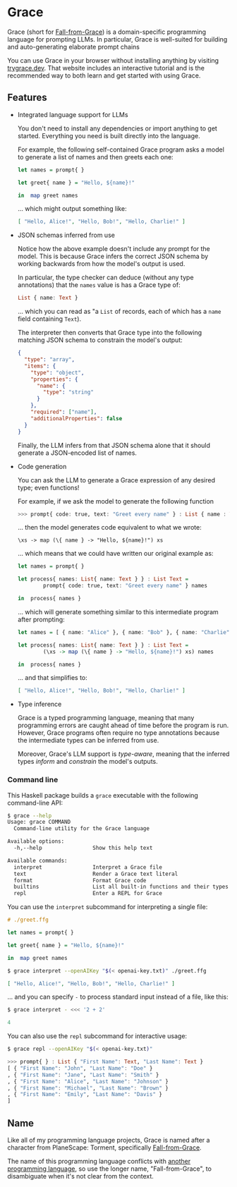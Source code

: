 # Grace

Grace (short for [Fall-from-Grace](#name)) is a domain-specific programming
language for prompting LLMs.  In particular, Grace is well-suited for building
and auto-generating elaborate prompt chains

You can use Grace in your browser without installing anything by visiting
[trygrace.dev](https://trygrace.dev/).  That website includes an interactive
tutorial and is the recommended way to both learn and get started with using
Grace.

## Features

- Integrated language support for LLMs

  You don't need to install any dependencies or import anything to get started.
  Everything you need is built directly into the language.

  For example, the following self-contained Grace program asks a model to
  generate a list of names and then greets each one:

  ```haskell
  let names = prompt{ }

  let greet{ name } = "Hello, ${name}!"

  in  map greet names
  ```

  … which might output something like:

  ```json
  [ "Hello, Alice!", "Hello, Bob!", "Hello, Charlie!" ]
  ```

- JSON schemas inferred from use

  Notice how the above example doesn't include any prompt for the model.  This
  is because Grace infers the correct JSON schema by working backwards from how
  the model's output is used.

  In particular, the type checker can deduce (without any type annotations)
  that the `names` value is has a Grace type of:

  ```haskell
  List { name: Text }
  ```

  … which you can read as "a `List` of records, each of which has a `name` field
  containing `Text`).

  The interpreter then converts that Grace type into the following matching JSON
  schema to constrain the model's output:

  ```json
  {
    "type": "array",
    "items": {
      "type": "object",
      "properties": {
        "name": {
          "type": "string"
        }
      },
      "required": ["name"],
      "additionalProperties": false
    }
  }
  ```

  Finally, the LLM infers from that JSON schema alone that it should generate a
  JSON-encoded list of names.

- Code generation

  You can ask the LLM to generate a Grace expression of any desired type; even
  functions!

  For example, if we ask the model to generate the following function

  ```haskell
  >>> prompt{ code: true, text: "Greet every name" } : List { name : Text } -> List Text
  ```

  … then the model generates code equivalent to what we wrote:

  ```
  \xs -> map (\{ name } -> "Hello, ${name}!") xs
  ```

  … which means that we could have written our original example as:

  ```haskell
  let names = prompt{ }

  let process{ names: List{ name: Text } } : List Text =
          prompt{ code: true, text: "Greet every name" } names

  in  process{ names }
  ```

  … which will generate something similar to this intermediate program after
  prompting:

  ```haskell
  let names = [ { name: "Alice" }, { name: "Bob" }, { name: "Charlie" } ]

  let process{ names: List{ name: Text } } : List Text =
          (\xs -> map (\{ name } -> "Hello, ${name}!") xs) names

  in  process{ names }
  ```

  … and that simplifies to:

  ```json
  [ "Hello, Alice!", "Hello, Bob!", "Hello, Charlie!" ]
  ```

- Type inference

  Grace is a typed programming language, meaning that many programming errors
  are caught ahead of time before the program is run.  However, Grace programs
  often require no type annotations because the intermediate types can be
  inferred from use.

  Moreover, Grace's LLM support is *type-aware*, meaning that the inferred
  types *inform* and *constrain* the model's outputs.

### Command line

This Haskell package builds a `grace` executable with the following command-line
API:

```bash
$ grace --help
Usage: grace COMMAND
  Command-line utility for the Grace language

Available options:
  -h,--help                Show this help text

Available commands:
  interpret                Interpret a Grace file
  text                     Render a Grace text literal
  format                   Format Grace code
  builtins                 List all built-in functions and their types
  repl                     Enter a REPL for Grace
```

You can use the `interpret` subcommand for interpreting a single file:

```haskell
# ./greet.ffg

let names = prompt{ }

let greet{ name } = "Hello, ${name}!"

in  map greet names
```

```bash
$ grace interpret --openAIKey "$(< openai-key.txt)" ./greet.ffg
```
```json
[ "Hello, Alice!", "Hello, Bob!", "Hello, Charlie!" ]
```

… and you can specify `-` to process standard input instead of a file, like
this:

```bash
$ grace interpret - <<< '2 + 2'
```
```haskell
4
```

You can also use the `repl` subcommand for interactive usage:

```bash
$ grace repl --openAIKey "$(< openai-key.txt)"
```
```haskell
>>> prompt{ } : List { "First Name": Text, "Last Name": Text }
[ { "First Name": "John", "Last Name": "Doe" }
, { "First Name": "Jane", "Last Name": "Smith" }
, { "First Name": "Alice", "Last Name": "Johnson" }
, { "First Name": "Michael", "Last Name": "Brown" }
, { "First Name": "Emily", "Last Name": "Davis" }
]
```

## Name

Like all of my programming language projects, Grace is named after a character
from PlaneScape: Torment, specifically
[Fall-from-Grace](https://torment.fandom.com/wiki/Fall-from-Grace).

The name of this programming language conflicts with
[another programming language](http://gracelang.org/applications/), so use the
longer name, "Fall-from-Grace", to disambiguate when it's not clear from the
context.
